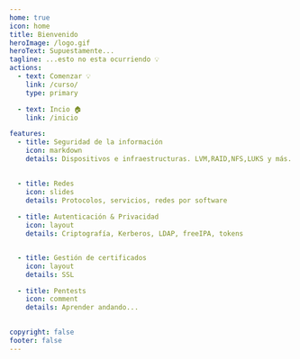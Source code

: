 ```yaml
---
home: true
icon: home
title: Bienvenido
heroImage: /logo.gif
heroText: Supuestamente...
tagline: ...esto no esta ocurriendo 💡
actions:
  - text: Comenzar 💡
    link: /curso/
    type: primary

  - text: Incio 🏠
    link: /inicio

features:
  - title: Seguridad de la información
    icon: markdown
    details: Dispositivos e infraestructuras. LVM,RAID,NFS,LUKS y más... 
    

  - title: Redes
    icon: slides
    details: Protocolos, servicios, redes por software
  
  - title: Autenticación & Privacidad
    icon: layout
    details: Criptografía, Kerberos, LDAP, freeIPA, tokens


  - title: Gestión de certificados
    icon: layout
    details: SSL

  - title: Pentests
    icon: comment
    details: Aprender andando...
    

copyright: false
footer: false
---
```



